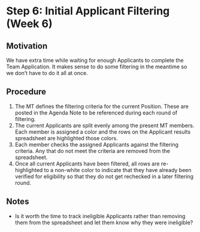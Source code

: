 # Step 6: Initial Applicant Filtering (Week 6)

## Motivation
We have extra time while waiting for enough Applicants to complete the Team Application. It makes sense to do some filtering in the meantime so we don’t have to do it all at once.

## Procedure
1. The MT defines the filtering criteria for the current Position. These are posted in the Agenda Note to be referenced during each round of filtering.
2. The current Applicants are split evenly among the present MT members. Each member is assigned a color and the rows on the Applicant results spreadsheet are highlighted those colors.
3. Each member checks the assigned Applicants against the filtering criteria. Any that do not meet the criteria are removed from the spreadsheet.
4. Once all current Applicants have been filtered, all rows are re-highlighted to a non-white color to indicate that they have already been verified for eligibility so that they do not get rechecked in a later filtering round. 

## Notes
* Is it worth the time to track ineligible Applicants rather than removing them from the spreadsheet and let them know why they were ineligible?
